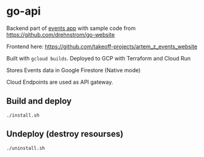 # go-api

Backend part of [events app](https://events-website-4kad4w6jba-uc.a.run.app/) with sample code from https://github.com/drehnstrom/go-website


Frontend here: https://github.com/takeoff-projects/artem_z_events_website

Built with `gcloud builds`. Deployed to GCP with Terraform and Cloud Run

Stores Events data in Google Firestore (Native mode)

Cloud Endpoints are used as API gateway.
## Build and deploy

```
./install.sh
```

## Undeploy (destroy resourses)

```
./uninstall.sh
```
